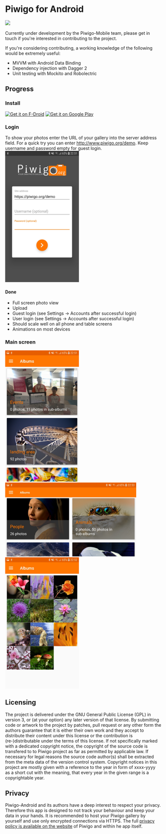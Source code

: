 # Piwigo for Android

![](https://travis-ci.org/Piwigo/Piwigo-Android.svg)

Currently under development by the Piwigo-Mobile team, please get in touch if you're interested in contributing to the project.

If you're considering contributing, a working knowledge of the following would be extremely useful:

* MVVM with Android Data Binding
* Dependency injection with Dagger 2
* Unit testing with Mockito and Robolectric

## Progress

### Install

<a href="https://f-droid.org/packages/org.piwigo.android/" target="_blank">
<img src="https://f-droid.org/badge/get-it-on.png" alt="Get it on F-Droid" height="80"/></a>
<a href="https://play.google.com/store/apps/details?id=org.piwigo.android" target="_blank">
<img src="https://play.google.com/intl/en_us/badges/images/generic/en-play-badge.png" alt="Get it on Google Play" height="80"/></a>

### Login

To show your photos enter the URL of your gallery into the server address field. For a quick try you can enter http://www.piwigo.org/demo. Keep username and password empty for guest login.
<img src="./app/src/main/play/listings/en-US/graphics/phone-screenshots/01_Login.jpg" width="238" />

#### Done

- Full screen photo view
- Upload
- Guest login (see Settings -> Accounts after successful login)
- User login (see Settings -> Accounts after successful login)
- Should scale well on all phone and table screens
- Animations on most devices

### Main screen

<img src="./app/src/main/play/listings/en-US/graphics/phone-screenshots/02_Albums.jpg" width="238" />
<img src="./app/src/main/play/listings/en-US/graphics/phone-screenshots/04_Albums_horizontal.jpg" height="238" />
<img src="./app/src/main/play/listings/en-US/graphics/phone-screenshots/03_Photos.jpg" width="238" />

## Licensing
The project is delivered under the GNU General Public License (GPL) in version 3, or (at your option) any later version of that license. By submitting code or artwork to the project by patches, pull request or any other form the authors guarantee that it is either their own work and they accept to distribute their content under this license or the contribution is (re-)distributable under the terms of this license. If not specifically marked with a dedicated copyright notice, the copyright of the source code is transfered to to Piwigo project as far as permitted by applicable law. If necessary for legal reasons the source code author(s) shall be extracted from the meta data of the version control system.
Copyright notices in this project are mostly given with a reference to the year in form of xxxx-yyyy as a short cut with the meaning, that every year in the given range is a copyrightable year.

## Privacy
Piwigo-Android and its authors have a deep interest to respect your privacy. Therefore this app is designed to not track your behaviour and keep your data in your hands. It is recommended to host your Piwigo gallery by yourself and use only encrypted connections via HTTPS. The full <a href="https://piwigo.org/mobile-apps-privacy-policy">privacy policy is available on the website</a> of Piwigo and within he app itself.
